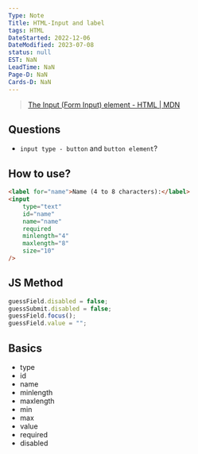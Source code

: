 ```yaml
---
Type: Note
Title: HTML-Input and label
tags: HTML
DateStarted: 2022-12-06
DateModified: 2023-07-08
status: null
EST: NaN
LeadTime: NaN
Page-D: NaN
Cards-D: NaN
---
```


> [The Input (Form Input) element - HTML | MDN](https://developer.mozilla.org/en-US/docs/Web/HTML/Element/input)

## Questions

- `input type - button` and `button element`?

## How to use?

```html
<label for="name">Name (4 to 8 characters):</label>
<input
	type="text"
	id="name"
	name="name"
	required
	minlength="4"
	maxlength="8"
	size="10"
/>
```

## JS Method

```js
guessField.disabled = false;
guessSubmit.disabled = false;
guessField.focus();
guessField.value = "";
```

## Basics
- type
- id
- name
- minlength
- maxlength
- min
- max
- value
- required
- disabled
